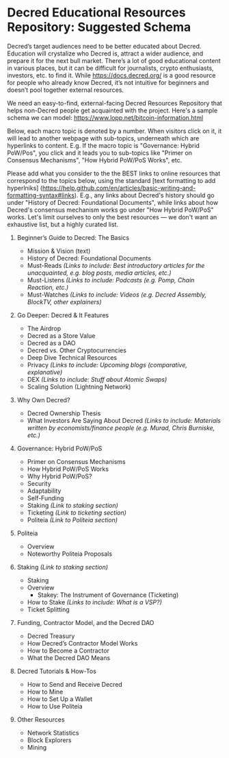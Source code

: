 
 # Decred Educational Resources Repository: Suggested Schema
 
Decred’s target audiences need to be better educated about Decred. Education will crystalize who Decred is, attract a wider audience, and prepare it for the next bull market. There’s a lot of good educational content in various places, but it can be difficult for journalists, crypto enthusiasts, investors, etc. to find it. While https://docs.decred.org/ is a good resource for people who already know Decred, it’s not intuitive for beginners and doesn’t pool together external resources. 

We need an easy-to-find, external-facing Decred Resources Repository that helps non-Decred people get acquainted with the project. Here's a sample schema we can model: https://www.lopp.net/bitcoin-information.html

Below, each macro topic is denoted by a number. When visitors click on it, it will lead to another webpage with sub-topics, underneath which are hyperlinks to content. E.g. If the macro topic is "Governance: Hybrid PoW/Pos", you click and it leads you to sub-topics like "Primer on Consensus Mechanisms", "How Hybrid PoW/PoS Works", etc. 

Please add what you consider to the the BEST links to online resources that correspond to the topics below, using the standard [text formatting to add hyperlniks] (https://help.github.com/en/articles/basic-writing-and-formatting-syntax#links). E.g., any links about Decred's history should go under "History of Decred: Foundational Documents", while links about how Decred's consensus mechanism works go under "How Hybrid PoW/PoS" works. Let's limit ourselves to only the best resources — we don't want an exhaustive list, but a highly curated list.


1. Beginner’s Guide to Decred: The Basics 
   - Mission & Vision (text) 
   - History of Decred: Foundational Documents
   - Must-Reads _(Links to include: Best introductory articles for the unacquainted, e.g. blog posts, media articles, etc.)_
   - Must-Listens _(Links to include: Podcasts (e.g. Pomp, Chain Reaction, etc.)_
   - Must-Watches _(Links to include: Videos (e.g. Decred Assembly, BlockTV, other explainers)_

2. Go Deeper: Decred & It Features
   - The Airdrop
   - Decred as a Store Value
   - Decred as a DAO 
   - Decred vs. Other Cryptocurrencies
   - Deep Dive Technical Resources
   - Privacy _(Links to include: Upcoming blogs (comparative, explanative)_
   - DEX _(Links to include: Stuff about Atomic Swaps)_
   - Scaling Solution (Lightning Network)

3. Why Own Decred?
   - Decred Ownership Thesis 
   - What Investors Are Saying About Decred _(Links to include: Materials written by economists/finance people (e.g. Murad, Chris Burniske, etc.)_

4. Governance: Hybrid PoW/PoS 
   - Primer on Consensus Mechanisms
   - How Hybrid PoW/PoS Works
   - Why Hybrid PoW/PoS?
   - Security
   - Adaptability
   - Self-Funding
   - Staking _(Link to staking section)_
   - Ticketing _(Link to ticketing section)_
   - Politeia _(Link to Politeia section)_

5. Politeia
   - Overview
   - Noteworthy Politeia Proposals

6. Staking _(Link to staking section)_
   - Staking
   - Overview
     - Stakey: The Instrument of Governance (Ticketing)
   - How to Stake _(Links to include: What is a VSP?)_
   - Ticket Splitting

7. Funding, Contractor Model, and the Decred DAO
   - Decred Treasury
   - How Decred’s Contractor Model Works
   - How to Become a Contractor 
   - What the Decred DAO Means

8. Decred Tutorials & How-Tos 
   - How to Send and Receive Decred
   - How to Mine
   - How to Set Up a Wallet
   - How to Use Politeia

9. Other Resources 
   - Network Statistics
   - Block Explorers
   - Mining
